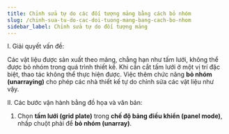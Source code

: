 ```yaml
---
title: Chỉnh sửa tự do các đối tượng mảng bằng cách bỏ nhóm
slug: /chinh-sua-tu-do-cac-doi-tuong-mang-bang-cach-bo-nhom
sidebar_label: Chỉnh sửa tự do đối tượng mảng
---
```


I. Giải quyết vấn đề:

Các vật liệu được sản xuất theo mảng, chẳng hạn như tấm lưới, không thể được bỏ nhóm trong quá trình thiết kế. Khi cần cắt tấm lưới ở một vị trí đặc biệt, thao tác không thể thực hiện được. Việc thêm chức năng **bỏ nhóm (unarraying)** cho phép các nhà thiết kế tự do chỉnh sửa các vật liệu như vậy.

II. Các bước vận hành bằng đồ họa và văn bản:

1. Chọn **tấm lưới (grid plate)** trong **chế độ bảng điều khiển (panel mode)**, nhấp chuột phải để **bỏ nhóm (unarray)**.